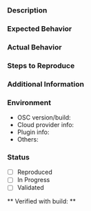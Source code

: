 ### Description

### Expected Behavior

### Actual Behavior

### Steps to Reproduce

### Additional Information

### Environment
- OSC version/build: 
- Cloud provider info:
- Plugin info:
- Others:

### Status
- [ ] Reproduced
- [ ] In Progress
- [ ] Validated

** Verified with build: **
